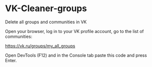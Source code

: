 # VK-Cleaner-groups
Delete all groups and communities in VK

Open your browser, log in to your VK profile account, go to the list of communities:

https://vk.ru/groups/my_all_groups

Open DevTools (F12) and in the Console tab paste this code and press Enter.
